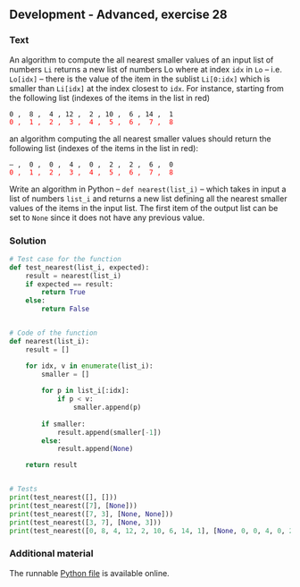 ## Development - Advanced, exercise 28

### Text
An algorithm to compute the all nearest smaller values of an input list of numbers `Li` returns a new list of numbers Lo where at index `idx` in `Lo` – i.e. `Lo[idx]` – there is the value of the item in the sublist `Li[0:idx]` which is smaller than `Li[idx]` at the index closest to `idx`. For instance, starting from the following list (indexes of the items in the list in red)

<pre>
<code>0 ,  8 ,  4 , 12 ,  2 , 10 ,  6 , 14 ,  1</code>
<code style="color: red;">0 ,  1 ,  2 ,  3 ,  4 ,  5 ,  6 ,  7 ,  8</code>
</pre>

an algorithm computing the all nearest smaller values should return the following list (indexes of the items in the list in red):

<pre>
<code>– ,  0 ,  0 ,  4 ,  0 ,  2 ,  2 ,  6 ,  0</code>
<code style="color: red;">0 ,  1 ,  2 ,  3 ,  4 ,  5 ,  6 ,  7 ,  8</code>
</pre>

Write an algorithm in Python – `def nearest(list_i)` – which takes in input a list of numbers `list_i` and returns a new list defining all the nearest smaller values of the items in the input list. The first item of the output list can be set to `None` since it does not have any previous value.


### Solution
```python
# Test case for the function
def test_nearest(list_i, expected):
    result = nearest(list_i)
    if expected == result:
        return True
    else:
        return False


# Code of the function
def nearest(list_i):
    result = []

    for idx, v in enumerate(list_i):
        smaller = []
        
        for p in list_i[:idx]:
            if p < v:
                smaller.append(p)
        
        if smaller:
            result.append(smaller[-1])
        else:
            result.append(None)

    return result


# Tests
print(test_nearest([], []))
print(test_nearest([7], [None]))
print(test_nearest([7, 3], [None, None]))
print(test_nearest([3, 7], [None, 3]))
print(test_nearest([0, 8, 4, 12, 2, 10, 6, 14, 1], [None, 0, 0, 4, 0, 2, 2, 6, 0]))
``` 

### Additional material
The runnable [Python file](exercise_28.py) is available online.
